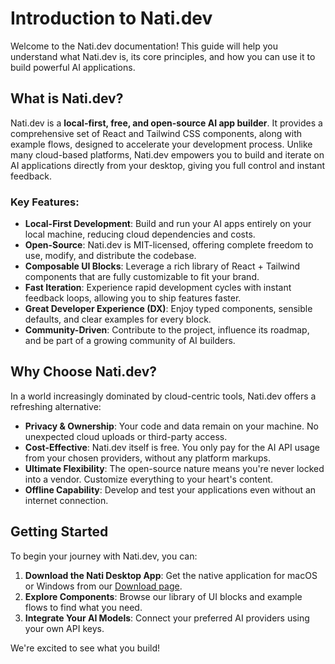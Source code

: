 # Introduction to Nati.dev

Welcome to the Nati.dev documentation! This guide will help you understand what Nati.dev is, its core principles, and how you can use it to build powerful AI applications.

## What is Nati.dev?

Nati.dev is a **local-first, free, and open-source AI app builder**. It provides a comprehensive set of React and Tailwind CSS components, along with example flows, designed to accelerate your development process. Unlike many cloud-based platforms, Nati.dev empowers you to build and iterate on AI applications directly from your desktop, giving you full control and instant feedback.

### Key Features:

*   **Local-First Development**: Build and run your AI apps entirely on your local machine, reducing cloud dependencies and costs.
*   **Open-Source**: Nati.dev is MIT-licensed, offering complete freedom to use, modify, and distribute the codebase.
*   **Composable UI Blocks**: Leverage a rich library of React + Tailwind components that are fully customizable to fit your brand.
*   **Fast Iteration**: Experience rapid development cycles with instant feedback loops, allowing you to ship features faster.
*   **Great Developer Experience (DX)**: Enjoy typed components, sensible defaults, and clear examples for every block.
*   **Community-Driven**: Contribute to the project, influence its roadmap, and be part of a growing community of AI builders.

## Why Choose Nati.dev?

In a world increasingly dominated by cloud-centric tools, Nati.dev offers a refreshing alternative:

*   **Privacy & Ownership**: Your code and data remain on your machine. No unexpected cloud uploads or third-party access.
*   **Cost-Effective**: Nati.dev itself is free. You only pay for the AI API usage from your chosen providers, without any platform markups.
*   **Ultimate Flexibility**: The open-source nature means you're never locked into a vendor. Customize everything to your heart's content.
*   **Offline Capability**: Develop and test your applications even without an internet connection.

## Getting Started

To begin your journey with Nati.dev, you can:

1.  **Download the Nati Desktop App**: Get the native application for macOS or Windows from our [Download page](/download).
2.  **Explore Components**: Browse our library of UI blocks and example flows to find what you need.
3.  **Integrate Your AI Models**: Connect your preferred AI providers using your own API keys.

We're excited to see what you build!